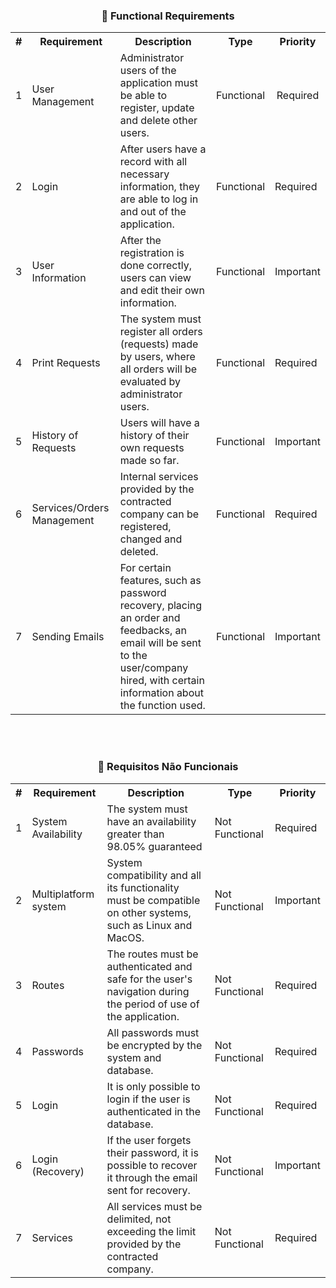 <h3 align="center">📌 Functional Requirements</h3>

<table>
  <tr align="center">
    <th>#</th>
    <th>Requirement</th>
    <th>Description</th>
    <th>Type</th>
    <th>Priority</th>
  </tr>
  <tr align="center">
    <td>1</td>
    <td align="left">User Management</td>
    <td align="left">Administrator users of the application must be able to register, update and delete other users.</td>
    <td>Functional</td>
    <td>Required</td>
  </tr>
  <tr align="left">
    <td>2</td>
    <td align="left">Login</td>
    <td align="left">After users have a record with all necessary information, they are able to log in and out of the application.</td>
    <td>Functional</td>
    <td>Required</td>
  </tr>
    <td>3</td>
     <td align="left">User Information</td>
    <td align="left">After the registration is done correctly, users can view and edit their own information.</td>
    <td>Functional</td>
    <td>Important</td>
  </tr>
  </tr>
  <td>4</td>
    <td align="left">Print Requests</td>
    <td align="left">The system must register all orders (requests) made by users, where all orders will be evaluated by administrator users.</td>
    <td>Functional</td>
    <td>Required</td>
  </tr>
  </tr>
    <td>5</td>
    <td align="left">History of Requests</td>
    <td align="left">Users will have a history of their own requests made so far.</td>
    <td>Functional</td>
    <td>Important</td>
  </tr>
  </tr>
    <td>6</td>
    <td align="left">Services/Orders Management</td>
    <td align="left">Internal services provided by the contracted company can be registered, changed and deleted.</td>
    <td>Functional</td>
    <td>Required</td>
  </tr>
  </tr>
    <td>7</td>
    <td align="left">Sending Emails</td>
    <td align="left">For certain features, such as password recovery, placing an order and feedbacks, an email will be sent to the user/company hired, with certain information about the function used.</td>
    <td>Functional</td>
    <td>Important</td>
  </tr>
</table>

<br><br> <h3 align="center">📌 Requisitos Não Funcionais</h3>

<table>
  <tr align="center">
    <th>#</th>
    <th>Requirement</th>
    <th>Description</th>
    <th>Type</th>
    <th>Priority</th>
  </tr>
  <tr align="center">
   <tr>
    <td>1</td>
    <td align="left">System Availability</td>
    <td align="left">The system must have an availability greater than 98.05% guaranteed</td>
    <td>Not Functional</td>
    <td>Required</td>
  </tr>
   <tr>
    <td>2</td>
    <td align="left">Multiplatform system</td>
    <td align="left">System compatibility and all its functionality must be compatible on other systems, such as Linux and MacOS.</td>
    <td>Not Functional</td>
    <td>Important</td>
  </tr>
  <tr>
    <td>3</td>
    <td align="left">Routes</td>
    <td align="left">The routes must be authenticated and safe for the user's navigation during the period of use of the application.</td>
   <td>Not Functional</td>
    <td>Required</td>
  </tr>
   <tr>
    <td>4</td>
    <td align="left">Passwords</td>
    <td align="left">All passwords must be encrypted by the system and database.</td>
    <td>Not Functional</td>
    <td>Required</td>
  </tr>
  </tr>
    <td>5</td>
    <td align="left">Login</td>
    <td align="left">It is only possible to login if the user is authenticated in the database.</td>
    <td>Not Functional</td>
    <td>Required</td>
  </tr>
  <tr>
    <td>6</td>
    <td align="left">Login (Recovery)</td>
    <td align="left">If the user forgets their password, it is possible to recover it through the email sent for recovery.</td>
    <td>Not Functional</td>
    <td>Important</td>
    </tr>
    <tr>
    <td>7</td>
    <td align="left">Services</td>
    <td align="left">All services must be delimited, not exceeding the limit provided by the contracted company.</td>
   <td>Not Functional</td>
    <td>Required</td>
  </tr>
    <tr>
</table>
